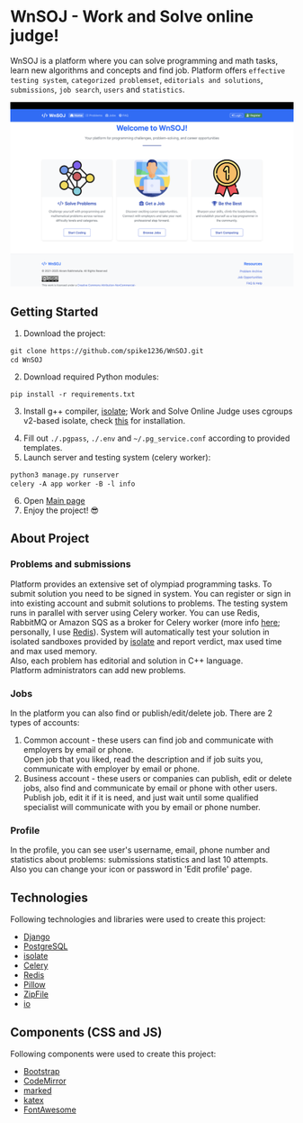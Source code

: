 # WnSOJ - Work and Solve online judge! 
WnSOJ is a platform where you can solve programming and math tasks, learn new algorithms and concepts and find job. Platform offers `effective testing system`, `categorized problemset`, `editorials and solutions`, `submissions`, `job search`, `users` and `statistics`.

![Main Page](https://github.com/spike1236/WnSOJ/blob/main/readme_screenshots/screenshot_1.png)

## Getting Started
1. Download the project:
```shell
git clone https://github.com/spike1236/WnSOJ.git
cd WnSOJ
```
2. Download required Python modules:
```shell
pip install -r requirements.txt
```
3. Install g++ compiler, [isolate](https://github.com/ioi/isolate); Work and Solve Online Judge uses cgroups v2-based isolate, check [this](https://askubuntu.com/questions/1469526/how-can-i-turn-on-cgroup-v2-cpu-controller-on-modern-ubuntu) for installation.
<!-- 4. Watch the [video](https://youtu.be/WXRyMGD6RH8) to learn more about project; -->
4. Fill out `./.pgpass`, `./.env` and `~/.pg_service.conf` according to provided templates.
5. Launch server and testing system (celery worker):
```shell
python3 manage.py runserver
celery -A app worker -B -l info
```
6. Open [Main page](http://127.0.0.1:8000)
7. Enjoy the project! :sunglasses:

## About Project
### Problems and submissions
Platform provides an extensive set of olympiad programming tasks. To submit solution you need to be signed in system. You can register or sign in into existing account and submit solutions to problems. The testing system runs in parallel with server using Celery worker. You can use Redis, RabbitMQ or Amazon SQS as a broker for Celery worker (more info [here](https://docs.celeryq.dev/en/stable/getting-started/backends-and-brokers); personally, I use [Redis](https://redis.io/)).
System will automatically test your solution in isolated sandboxes provided by [isolate](https://github.com/ioi/isolate) and report verdict, max used time and max used memory.\
Also, each problem has editorial and solution in C++ language.\
Platform administrators can add new problems.
### Jobs
In the platform you can also find or publish/edit/delete job.
There are 2 types of accounts:
1. Common account - these users can find job and communicate with employers by email or phone.\
   Open job that you liked, read the description and if job suits you, communicate with employer by email or phone.
2. Business account - these users or companies can publish, edit or delete jobs, also find and communicate by email or phone with other users.\
   Publish job, edit it if it is need, and just wait until some qualified specialist will communicate with you by email or phone number.
### Profile
In the profile, you can see user's username, email, phone number and statistics about problems: submissions statistics and last 10 attempts.\
Also you can change your icon or password in 'Edit profile' page.
## Technologies
Following technologies and libraries were used to create this project:
* [Django](https://www.djangoproject.com)
* [PostgreSQL](https://www.postgresql.org)
* [isolate](https://github.com/ioi/isolate)
* [Celery](https://docs.celeryq.dev/en/stable)
* [Redis](https://redis.io)
* [Pillow](https://pillow.readthedocs.io/en/stable)
* [ZipFile](https://docs.python.org/3/library/zipfile.html)
* [io](https://docs.python.org/3/library/io.html)
## Components (CSS and JS)
Following components were used to create this project:
* [Bootstrap](https://getbootstrap.com)
* [CodeMirror](https://codemirror.net)
* [marked](https://marked.js.org)
* [katex](https://katex.org)
* [FontAwesome](https://fontawesome.com)

